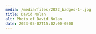 ```yaml
---
media: /media/files/2022_badges-1-.jpg
title: David Nolan
alt: Photo of David Nolan
date: 2023-05-02T15:02:00-0500
---
```

